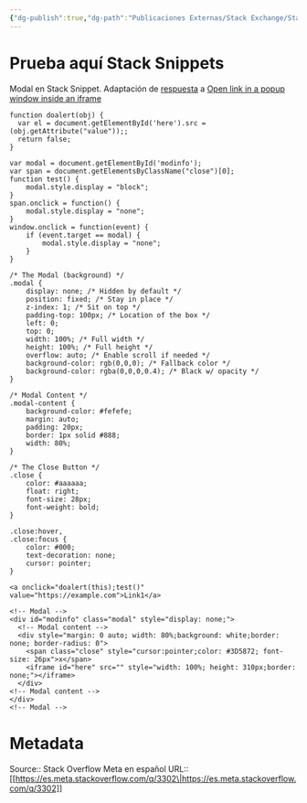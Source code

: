```yaml
---
{"dg-publish":true,"dg-path":"Publicaciones Externas/Stack Exchange/Stack Overflow en español/Stack Overflow en español Meta/es.meta.stackoverflow.com-3302.md","permalink":"/publicaciones-externas/stack-exchange/stack-overflow-en-espanol/stack-overflow-en-espanol-meta/es-meta-stackoverflow-com-3302/","title":"Prueba aquí Stack Snippets","hide":true,"noteIcon":"\"0\"","created":"2024-04-03T12:49:10.374-06:00","updated":"2024-04-05T16:44:02.727-06:00"}
---
```


# Prueba aquí Stack Snippets

Modal en Stack Snippet. Adaptación de [respuesta](https://stackoverflow.com/a/40071122/1595451) a [Open link in a popup window inside an iframe](https://stackoverflow.com/q/40063146/1595451)


<!-- begin snippet: js hide: false console: true babel: false -->

<!-- language: lang-js -->

    function doalert(obj) {
      var el = document.getElementById('here').src = (obj.getAttribute("value"));;
      return false;
    }

    var modal = document.getElementById('modinfo');
    var span = document.getElementsByClassName("close")[0]; 
    function test() {
        modal.style.display = "block";
    }
    span.onclick = function() {
        modal.style.display = "none";
    }
    window.onclick = function(event) {
        if (event.target == modal) {
            modal.style.display = "none";
        }
    }


<!-- language: lang-css -->

    /* The Modal (background) */
    .modal {
        display: none; /* Hidden by default */
        position: fixed; /* Stay in place */
        z-index: 1; /* Sit on top */
        padding-top: 100px; /* Location of the box */
        left: 0;
        top: 0;
        width: 100%; /* Full width */
        height: 100%; /* Full height */
        overflow: auto; /* Enable scroll if needed */
        background-color: rgb(0,0,0); /* Fallback color */
        background-color: rgba(0,0,0,0.4); /* Black w/ opacity */
    }

    /* Modal Content */
    .modal-content {
        background-color: #fefefe;
        margin: auto;
        padding: 20px;
        border: 1px solid #888;
        width: 80%;
    }

    /* The Close Button */
    .close {
        color: #aaaaaa;
        float: right;
        font-size: 28px;
        font-weight: bold;
    }

    .close:hover,
    .close:focus {
        color: #000;
        text-decoration: none;
        cursor: pointer;
    }

<!-- language: lang-html -->

    <a onclick="doalert(this);test()" value="https://example.com">Link1</a>

    <!-- Modal -->
    <div id="modinfo" class="modal" style="display: none;">
      <!-- Modal content -->
      <div style="margin: 0 auto; width: 80%;background: white;border: none; border-radius: 0">
        <span class="close" style="cursor:pointer;color: #3D5872; font-size: 26px">x</span>
        <iframe id="here" src="" style="width: 100%; height: 310px;border: none;"></iframe>
      </div>
    <!-- Modal content -->
    </div>
    <!-- Modal -->

<!-- end snippet -->



# Metadata
Source:: Stack Overflow Meta en español
URL:: [[https://es.meta.stackoverflow.com/q/3302\|https://es.meta.stackoverflow.com/q/3302]]

